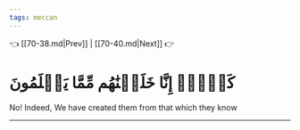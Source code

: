 ```yaml
---
tags: meccan
---
```


👈 [[70-38.md|Prev]] | [[70-40.md|Next]] 👉

# كَلَّآۖ إِنَّا خَلَقۡنَٰهُم مِّمَّا يَعۡلَمُونَ

No! Indeed, We have created them from that which they know

---

